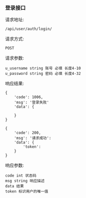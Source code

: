 ### 登录接口

请求地址:

    /api/user/auth/login/
    
请求方式:

    POST
    
请求参数:

    u_username string 账号 必填 长度4-10
    u_password string 密码 必填 长度4-32
    
响应结果:
    
    {
        'code': 1006,
        'msg': '登录失败'
        'data': {
        
        }
    }
    
    {
        'code': 200,
        'msg': '请求成功':
        'data': {
            'token': 
        }
    }
    
响应参数:

    code int 状态码
    msg string 响应描述
    data 结果 
    token 标识用户的唯一值